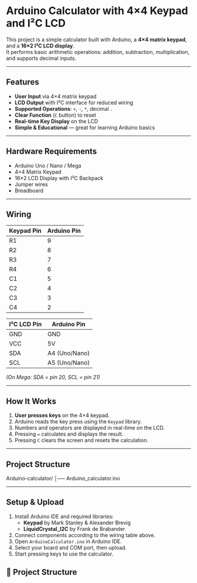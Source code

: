 # Arduino Calculator with 4×4 Keypad and I²C LCD

This project is a simple calculator built with Arduino, a **4×4 matrix keypad**, and a **16×2 I²C LCD display**.  
It performs basic arithmetic operations: addition, subtraction, multiplication, and supports decimal inputs.

---

## Features
- **User Input** via 4×4 matrix keypad
- **LCD Output** with I²C interface for reduced wiring
- **Supported Operations**: `+`, `-`, `*`, decimal `.`
- **Clear Function** (`C` button) to reset
- **Real-time Key Display** on the LCD
- **Simple & Educational** — great for learning Arduino basics

---

## Hardware Requirements
- Arduino Uno / Nano / Mega
- 4×4 Matrix Keypad
- 16×2 LCD Display with I²C Backpack
- Jumper wires
- Breadboard

---

##  Wiring
| Keypad Pin | Arduino Pin |
|------------|-------------|
| R1         | 9           |
| R2         | 8           |
| R3         | 7           |
| R4         | 6           |
| C1         | 5           |
| C2         | 4           |
| C3         | 3           |
| C4         | 2           |

| I²C LCD Pin | Arduino Pin |
|-------------|-------------|
| GND         | GND         |
| VCC         | 5V          |
| SDA         | A4 (Uno/Nano) |
| SCL         | A5 (Uno/Nano) |

*(On Mega: SDA = pin 20, SCL = pin 21)*

---

##  How It Works
1. **User presses keys** on the 4×4 keypad.
2. Arduino reads the key press using the `Keypad` library.
3. Numbers and operators are displayed in real-time on the LCD.
4. Pressing `=` calculates and displays the result.
5. Pressing `C` clears the screen and resets the calculation.

---

## Project Structure
Arduino-calculator/
│── Arduino_calculator.ino

---

##  Setup & Upload
1. Install Arduino IDE and required libraries:
   - **Keypad** by Mark Stanley & Alexander Brevig
   - **LiquidCrystal_I2C** by Frank de Brabander
2. Connect components according to the wiring table above.
3. Open `ArduinoCalculator.ino` in Arduino IDE.
4. Select your board and COM port, then upload.
5. Start pressing keys to use the calculator.

## 📂 Project Structure
